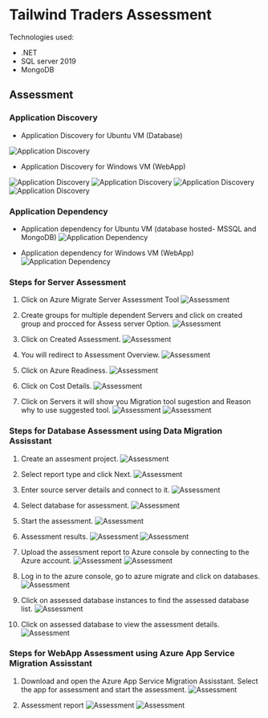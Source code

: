 # Tailwind Traders Assessment

Technologies used:
 - .NET
 - SQL server 2019
 - MongoDB
## Assessment

### Application Discovery

* Application Discovery for Ubuntu VM (Database)

![Application Discovery](https://github.com/Click2Cloud/Azure-Migrate/blob/master/images/tailwind-traders/application-discovery-ubuntu.PNG?raw=true)

* Application Discovery for Windows VM (WebApp)

![Application Discovery](https://github.com/Click2Cloud/Azure-Migrate/blob/master/images/tailwind-traders/application-discovery1.PNG?raw=true)
![Application Discovery](https://github.com/Click2Cloud/Azure-Migrate/blob/master/images/tailwind-traders/application-discovery2.PNG?raw=true)
![Application Discovery](https://github.com/Click2Cloud/Azure-Migrate/blob/master/images/tailwind-traders/application-discovery3.PNG?raw=true)
![Application Discovery](https://github.com/Click2Cloud/Azure-Migrate/blob/master/images/tailwind-traders/application-discovery4.PNG?raw=true)

### Application Dependency
* Application dependency for Ubuntu VM (database hosted- MSSQL and MongoDB)
![Application Dependency](https://github.com/Click2Cloud/Azure-Migrate/blob/master/images/tailwind-traders/application-dependency-databases.PNG?raw=true)

* Application dependency for Windows VM (WebApp)
![Application Dependency](https://github.com/Click2Cloud/Azure-Migrate/blob/master/images/tailwind-traders/application-dependency-webapp.PNG?raw=true)

### Steps for Server Assessment
1. Click on Azure Migrate Server Assessment Tool
![Assessment](https://github.com/Click2Cloud/Azure-Migrate/blob/master/images/tailwind-traders/srver-assessment1.PNG?raw=true)

2. Create groups for multiple dependent Servers and click on created group and procced for Assess server Option.
![Assessment](https://github.com/Click2Cloud/Azure-Migrate/blob/master/images/tailwind-traders/grouping-vms.PNG?raw=true)

3. Click on Created Assessment.
![Assessment](https://github.com/Click2Cloud/Azure-Migrate/blob/master/images/tailwind-traders/assessment1.PNG?raw=true.PNG)

4. You will redirect to Assessment Overview.
![Assessment](https://github.com/Click2Cloud/Azure-Migrate/blob/master/images/tailwind-traders/server-assessment4.PNG?raw=true)

5. Click on Azure Readiness.
![Assessment](https://github.com/Click2Cloud/Azure-Migrate/blob/master/images/tailwind-traders/server-assessment3.PNG?raw=true)

6. Click on Cost Details.
![Assessment](https://github.com/Click2Cloud/Azure-Migrate/blob/master/images/tailwind-traders/server-assessment5.PNG?raw=true)

7. Click on Servers it will show you Migration tool sugestion and Reason why to use suggested tool.
![Assessment](https://github.com/Click2Cloud/Azure-Migrate/blob/master/images/tailwind-traders/server-assessment6-ubuntu.PNG?raw=true)
![Assessment](https://github.com/Click2Cloud/Azure-Migrate/blob/master/images/tailwind-traders/server-assessment6-windows.PNG?raw=true)

### Steps for Database Assessment using Data Migration Assisstant

1. Create an assesment project.
![Assessment](https://github.com/Click2Cloud/Azure-Migrate/blob/master/images/tailwind-traders/tailwind-dma1.PNG?raw=true)

2. Select report type and click Next.
![Assessment](https://github.com/Click2Cloud/Azure-Migrate/blob/master/images/tailwind-traders/tailwind-dma2.PNG?raw=true)

3. Enter source server details and connect to it.
![Assessment](https://github.com/Click2Cloud/Azure-Migrate/blob/master/images/tailwind-traders/tailwind-dma3.PNG?raw=true)

4. Select database for assessment.
![Assessment](https://github.com/Click2Cloud/Azure-Migrate/blob/master/images/tailwind-traders/tailwind-dma4.PNG?raw=true)

5. Start the assessment.
![Assessment](https://github.com/Click2Cloud/Azure-Migrate/blob/master/images/tailwind-traders/tailwind-dma5.PNG?raw=true)

6. Assessment results.
![Assessment](https://github.com/Click2Cloud/Azure-Migrate/blob/master/images/tailwind-traders/tailwind-dma6.PNG?raw=true)
![Assessment](https://github.com/Click2Cloud/Azure-Migrate/blob/master/images/tailwind-traders/tailwind-dma7.PNG?raw=true)

7. Upload the assessment report to Azure console by connecting to the Azure account.
![Assessment](https://github.com/Click2Cloud/Azure-Migrate/blob/master/images/tailwind-traders/tailwind-dma8.PNG?raw=true)
![Assessment](https://github.com/Click2Cloud/Azure-Migrate/blob/master/images/tailwind-traders/tailwind-dma9.PNG?raw=true)

8. Log in to the azure console, go to azure migrate and click on databases.
![Assessment](https://github.com/Click2Cloud/Azure-Migrate/blob/master/images/tailwind-traders/tailwind-dma10.PNG?raw=true)

9. Click on assessed database instances to find the assessed database list.
![Assessment](https://github.com/Click2Cloud/Azure-Migrate/blob/master/images/tailwind-traders/tailwind-dma11.PNG?raw=true)

10. Click on assessed database to view the assessment details.
![Assessment](https://github.com/Click2Cloud/Azure-Migrate/blob/master/images/tailwind-traders/tailwind-dma12.PNG?raw=true)

### Steps for WebApp Assessment using Azure App Service Migration Assisstant

1. Download and open the Azure App Service Migration Assisstant. Select the app for assessment and start the assessment.
![Assessment](https://github.com/Click2Cloud/Azure-Migrate/blob/master/images/tailwind-traders/app-assessment1.PNG?raw=true)

2. Assessment report
![Assessment](https://github.com/Click2Cloud/Azure-Migrate/blob/master/images/tailwind-traders/app-assessment2.PNG?raw=true)
![Assessment](https://github.com/Click2Cloud/Azure-Migrate/blob/master/images/tailwind-traders/app-assessment7.PNG?raw=true)
